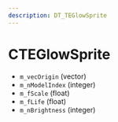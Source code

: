 ```yaml
---
description: DT_TEGlowSprite
---
```


# CTEGlowSprite


* `m_vecOrigin` (vector)
* `m_nModelIndex` (integer)
* `m_fScale` (float)
* `m_fLife` (float)
* `m_nBrightness` (integer)
